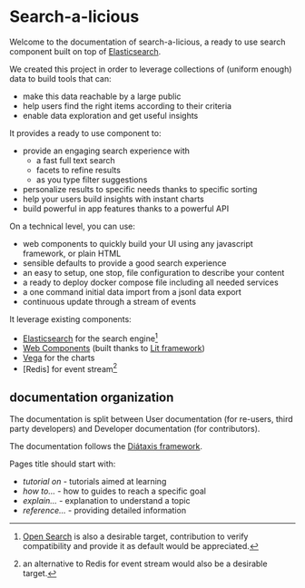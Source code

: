 # Search-a-licious

Welcome to the documentation of search-a-licious,
a ready to use search component built on top of [Elasticsearch](https://www.elastic.co/).

We created this project in order to leverage collections of (uniform enough) data
to build tools that can:
* make this data reachable by a large public
* help users find the right items according to their criteria
* enable data exploration and get useful insights

It provides a ready to use component to:
* provide an engaging search experience with
  * a fast full text search
  * facets to refine results
  * as you type filter suggestions
* personalize results to specific needs thanks to specific sorting
* help your users build insights with instant charts
* build powerful in app features thanks to a powerful API

On a technical level, you can use:
* web components to quickly build your UI using any javascript framework, or plain HTML
* sensible defaults to provide a good search experience
* an easy to setup, one stop, file configuration to describe your content
* a ready to deploy docker compose file including all needed services
* a one command initial data import from a jsonl data export
* continuous update through a stream of events

It leverage existing components:
* [Elasticsearch](https://www.elastic.co/elasticsearch) for the search engine[^OpenSearchWanted]
* [Web Components](https://developer.mozilla.org/en-US/docs/Web/API/Web_Components) (built thanks to [Lit framework](https://lit.dev/))
* [Vega](https://vega.github.io/) for the charts
* [Redis] for event stream[^AltRedisWanted]

[^OpenSearchWanted]: [Open Search](https://opensearch.org/) is also a desirable target, contribution to verify compatibility and provide it as default would be appreciated.

[^AltRedisWanted]: an alternative to Redis for event stream would also be a desirable target.


## documentation organization

The documentation is split between User documentation (for re-users, third party developers) and Developer documentation (for contributors).

The documentation follows the [Diátaxis framework](https://diataxis.fr/).

Pages title should start with:
* *tutorial on* - tutorials aimed at learning
* *how to…* - how to guides to reach a specific goal
* *explain…* - explanation to understand a topic
* *reference…* - providing detailed information